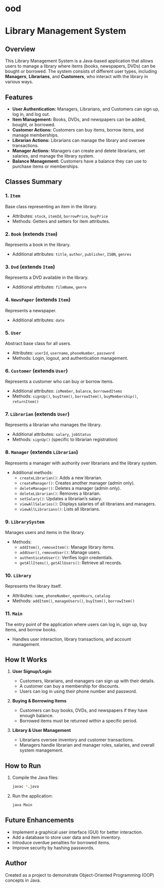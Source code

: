 # ood
# Library Management System

## Overview
This Library Management System is a Java-based application that allows users to manage a library where items (books, newspapers, DVDs) can be bought or borrowed. The system consists of different user types, including **Managers**, **Librarians**, and **Customers**, who interact with the library in various ways.

## Features
- **User Authentication:** Managers, Librarians, and Customers can sign up, log in, and log out.
- **Item Management:** Books, DVDs, and newspapers can be added, bought, or borrowed.
- **Customer Actions:** Customers can buy items, borrow items, and manage memberships.
- **Librarian Actions:** Librarians can manage the library and oversee transactions.
- **Manager Actions:** Managers can create and delete librarians, set salaries, and manage the library system.
- **Balance Management:** Customers have a balance they can use to purchase items or memberships.

## Classes Summary

### 1. `Item`
Base class representing an item in the library.
- Attributes: `stock`, `itemId`, `borrowPrice`, `buyPrice`
- Methods: Getters and setters for item attributes.

### 2. `Book` (extends `Item`)
Represents a book in the library.
- Additional attributes: `title`, `author`, `publisher`, `ISBN`, `genres`

### 3. `Dvd` (extends `Item`)
Represents a DVD available in the library.
- Additional attributes: `filmName`, `genre`

### 4. `NewsPaper` (extends `Item`)
Represents a newspaper.
- Additional attributes: `date`

### 5. `User`
Abstract base class for all users.
- Attributes: `userId`, `username`, `phoneNumber`, `password`
- Methods: Login, logout, and authentication management.

### 6. `Customer` (extends `User`)
Represents a customer who can buy or borrow items.
- Additional attributes: `isMember`, `balance`, `borrowedItems`
- Methods: `signUp()`, `buyItem()`, `borrowItem()`, `buyMembership()`, `returnItem()`

### 7. `Librarian` (extends `User`)
Represents a librarian who manages the library.
- Additional attributes: `salary`, `jobStatus`
- Methods: `signUp()` (specific to librarian registration)

### 8. `Manager` (extends `Librarian`)
Represents a manager with authority over librarians and the library system.
- Additional methods:
  - `createLibrarian()`: Adds a new librarian.
  - `createManager()`: Creates another manager (admin only).
  - `deleteManager()`: Deletes a manager (admin only).
  - `deleteLibrarian()`: Removes a librarian.
  - `setSalary()`: Updates a librarian’s salary.
  - `viewAllSalaries()`: Displays salaries of all librarians and managers.
  - `viewAllLibrarians()`: Lists all librarians.

### 9. `LibrarySystem`
Manages users and items in the library.
- Methods:
  - `addItem()`, `removeItem()`: Manage library items.
  - `addUser()`, `removeUser()`: Manage users.
  - `authenticateUser()`: Verifies login credentials.
  - `getAllItems()`, `getAllUsers()`: Retrieve all records.

### 10. `Library`
Represents the library itself.
- Attributes: `name`, `phoneNumber`, `openHours`, `catalog`
- Methods: `addItem()`, `manageUsers()`, `buyItem()`, `borrowItem()`

### 11. `Main`
The entry point of the application where users can log in, sign up, buy items, and borrow books.
- Handles user interaction, library transactions, and account management.

## How It Works
1. **User Signup/Login**
   - Customers, librarians, and managers can sign up with their details.
   - A customer can buy a membership for discounts.
   - Users can log in using their phone number and password.

2. **Buying & Borrowing Items**
   - Customers can buy books, DVDs, and newspapers if they have enough balance.
   - Borrowed items must be returned within a specific period.

3. **Library & User Management**
   - Librarians oversee inventory and customer transactions.
   - Managers handle librarian and manager roles, salaries, and overall system management.

## How to Run
1. Compile the Java files:
   ```sh
   javac *.java
   ```
2. Run the application:
   ```sh
   java Main
   ```

## Future Enhancements
- Implement a graphical user interface (GUI) for better interaction.
- Add a database to store user data and item inventory.
- Introduce overdue penalties for borrowed items.
- Improve security by hashing passwords.

## Author
Created as a project to demonstrate Object-Oriented Programming (OOP) concepts in Java.

